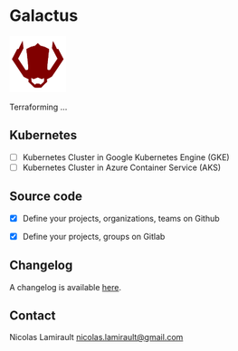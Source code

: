 # Galactus

<img src="https://github.com/nlamirault/galactus/raw/master/galactus.png" width="100">

Terraforming ...

## Kubernetes

* [ ] Kubernetes Cluster in Google Kubernetes Engine (GKE)
* [ ] Kubernetes Cluster in Azure Container Service (AKS)

## Source code

* [x] Define your projects, organizations, teams on Github
* [x] Define your projects, groups on Gitlab


## Changelog

A changelog is available [here](ChangeLog.md).


## Contact

Nicolas Lamirault <nicolas.lamirault@gmail.com>
